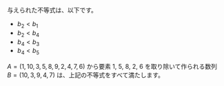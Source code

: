 与えられた不等式は、以下です。

- $b_2 < b_1$
- $b_2 < b_4$
- $b_4 < b_3$
- $b_4 < b_5$

$A=(1, 10, 3, 5, 8, 9, 2, 4, 7, 6)$ から要素 $1$, $5$, $8$, $2$, $6$ を取り除いて作られる数列 $B=(10, 3, 9, 4, 7)$ は、上記の不等式をすべて満たします。

